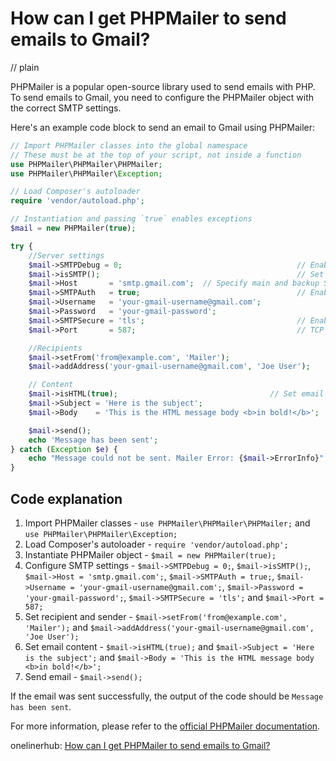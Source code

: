 # How can I get PHPMailer to send emails to Gmail?
// plain

PHPMailer is a popular open-source library used to send emails with PHP. To send emails to Gmail, you need to configure the PHPMailer object with the correct SMTP settings.

Here's an example code block to send an email to Gmail using PHPMailer:

```php
// Import PHPMailer classes into the global namespace
// These must be at the top of your script, not inside a function
use PHPMailer\PHPMailer\PHPMailer;
use PHPMailer\PHPMailer\Exception;

// Load Composer's autoloader
require 'vendor/autoload.php';

// Instantiation and passing `true` enables exceptions
$mail = new PHPMailer(true);

try {
    //Server settings
    $mail->SMTPDebug = 0;                                       // Enable verbose debug output
    $mail->isSMTP();                                            // Set mailer to use SMTP
    $mail->Host       = 'smtp.gmail.com';  // Specify main and backup SMTP servers
    $mail->SMTPAuth   = true;                                   // Enable SMTP authentication
    $mail->Username   = 'your-gmail-username@gmail.com';                     // SMTP username
    $mail->Password   = 'your-gmail-password';                               // SMTP password
    $mail->SMTPSecure = 'tls';                                  // Enable TLS encryption, `ssl` also accepted
    $mail->Port       = 587;                                    // TCP port to connect to

    //Recipients
    $mail->setFrom('from@example.com', 'Mailer');
    $mail->addAddress('your-gmail-username@gmail.com', 'Joe User');     // Add a recipient

    // Content
    $mail->isHTML(true);                                  // Set email format to HTML
    $mail->Subject = 'Here is the subject';
    $mail->Body    = 'This is the HTML message body <b>in bold!</b>';

    $mail->send();
    echo 'Message has been sent';
} catch (Exception $e) {
    echo "Message could not be sent. Mailer Error: {$mail->ErrorInfo}";
}
```

## Code explanation


1. Import PHPMailer classes - `use PHPMailer\PHPMailer\PHPMailer;` and `use PHPMailer\PHPMailer\Exception;`
2. Load Composer's autoloader - `require 'vendor/autoload.php';`
3. Instantiate PHPMailer object - `$mail = new PHPMailer(true);`
4. Configure SMTP settings - `$mail->SMTPDebug = 0;`, `$mail->isSMTP();`, `$mail->Host = 'smtp.gmail.com';`, `$mail->SMTPAuth = true;`, `$mail->Username = 'your-gmail-username@gmail.com';`, `$mail->Password = 'your-gmail-password';`, `$mail->SMTPSecure = 'tls';` and `$mail->Port = 587;`
5. Set recipient and sender - `$mail->setFrom('from@example.com', 'Mailer');` and `$mail->addAddress('your-gmail-username@gmail.com', 'Joe User');`
6. Set email content - `$mail->isHTML(true);` and `$mail->Subject = 'Here is the subject';` and `$mail->Body = 'This is the HTML message body <b>in bold!</b>';`
7. Send email - `$mail->send();`

If the email was sent successfully, the output of the code should be `Message has been sent`.

For more information, please refer to the [official PHPMailer documentation](https://github.com/PHPMailer/PHPMailer).

onelinerhub: [How can I get PHPMailer to send emails to Gmail?](https://onelinerhub.com/phpmailer/how-can-i-get-phpmailer-to-send-emails-to-gmail)